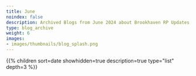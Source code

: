```yaml
---
title: June
noindex: false
description: Archived Blogs from June 2024 about Brookhaven RP Updates, exciting news, and new findings
type: blog_archive
weight: 6
images:
- images/thumbnails/blog_splash.png
---
```




{{% children sort=date showhidden=true description=true type="list" depth=3 %}}
